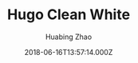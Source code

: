 ---
title: Hugo Clean White
github: https://github.com/zhaohuabing/hugo-theme-cleanwhite
demo: https://zhaohuabing.com/
author: Huabing Zhao
ssg:
  - Hugo
cms:
  - Markdown
date: 2018-06-16T13:57:14.000Z
description: A clean, elegant blog theme for hugo
draft: false
publish_date: '2018-06-16T13:57:14Z'
update_date: '2023-01-18T05:14:47Z'
github_star: 525
github_fork: 257
---